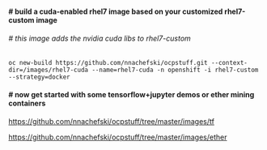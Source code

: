 #### # build a cuda-enabled rhel7 image based on your customized rhel7-custom image
###### # this image adds the nvidia cuda libs to rhel7-custom
```
oc new-build https://github.com/nnachefski/ocpstuff.git --context-dir=/images/rhel7-cuda --name=rhel7-cuda -n openshift -i rhel7-custom --strategy=docker
```
#### # now get started with some tensorflow+jupyter demos or ether mining containers

https://github.com/nnachefski/ocpstuff/tree/master/images/tf

https://github.com/nnachefski/ocpstuff/tree/master/images/ether
